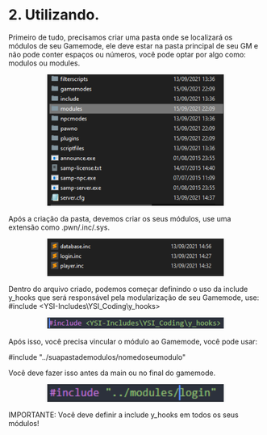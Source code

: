 <h1>
    2. Utilizando.
</h1>

Primeiro de tudo, precisamos criar uma pasta onde se localizará os módulos de seu Gamemode, ele deve estar na pasta principal de seu GM e não pode conter espaços ou números, você pode optar por algo como: modulos ou modules.

<p align="center">
  <img src="/images/image4.png" width="350" title="hover text">
</p>

Após a criação da pasta, devemos criar os seus módulos, use uma extensão como .pwn/.inc/.sys.

<p align="center">
  <img src="/images/image5.png" width="350" title="hover text">
</p>

Dentro do arquivo criado, podemos começar definindo o uso da include y_hooks que será responsável pela modularização de seu Gamemode, use: 
#include <YSI-Includes\YSI_Coding\y_hooks>

<p align="center">
  <img src="/images/image6.png" width="350" title="hover text">
</p>

Após isso, você precisa vincular o módulo ao Gamemode, você pode usar:

#include "../suapastademodulos/nomedoseumodulo"

Você deve fazer isso antes da main ou no final do gamemode.

<p align="center">
  <img src="/images/image8.png" width="350" title="hover text">
</p>

IMPORTANTE: Você deve definir a include y_hooks em todos os seus módulos!